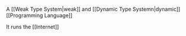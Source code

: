 A [[Weak Type System|weak]] and [[Dynamic Type Systemn|dynamic]] [[Programming Language]] 

It runs the [[Internet]]